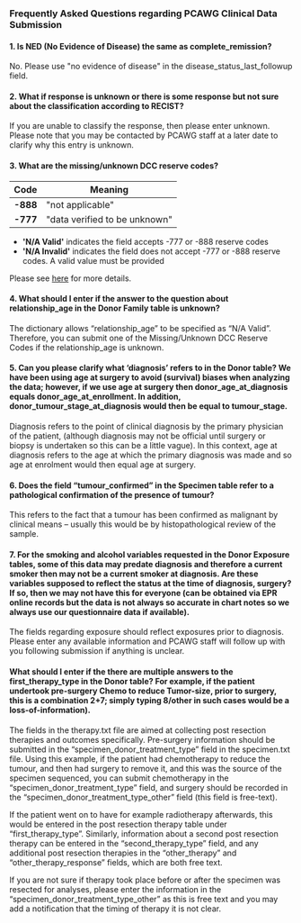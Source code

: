 ### Frequently Asked Questions regarding PCAWG Clinical Data Submission

#### 1. Is NED (No Evidence of Disease) the same as complete_remission?

No. Please use "no evidence of disease" in the disease_status_last_followup field.



#### 2. What if response is unknown or there is some response but not sure about the classification according to RECIST?

If you are unable to classify the response, then please enter unknown. Please note that you may be contacted by PCAWG staff at a later date to clarify why this entry is unknown.



#### 3. What are the missing/unknown DCC reserve codes?

| Code | Meaning |
| ---- | ---- |
| **-888** | "not applicable" |
| **-777** | "data verified to be unknown" |

* **'N/A Valid'** indicates the field accepts -777 or -888 reserve codes
* **'N/A Invalid'** indicates the field does not accept -777 or -888 reserve codes. A valid value must be provided

Please see [here][1] for more details.



#### 4. What should I enter if the answer to the question about relationship_age in the Donor Family table is unknown?

The dictionary allows “relationship_age” to be specified as “N/A Valid”. Therefore, you can submit one of the Missing/Unknown DCC Reserve Codes if the relationship_age is unknown.



#### 5. Can you please clarify what ‘diagnosis’ refers to in the Donor table? We have been using age at surgery to avoid (survival) biases when analyzing the data; however, if we use age at surgery then donor_age_at_diagnosis equals donor_age_at_enrollment. In addition, donor_tumour_stage_at_diagnosis would then be equal to tumour_stage.

Diagnosis refers to the point of clinical diagnosis by the primary physician of the patient, (although diagnosis may not be official until surgery or biopsy is undertaken so this can be a little vague). In this context, age at diagnosis refers to the age at which the primary diagnosis was made and so age at enrolment would then equal age at surgery.



#### 6. Does the field “tumour_confirmed” in the Specimen table refer to a pathological confirmation of the presence of tumour?

This refers to the fact that a tumour has been confirmed as malignant by clinical means – usually this would be by histopathological review of the sample.



#### 7. For the smoking and alcohol variables requested in the Donor Exposure tables, some of this data may predate diagnosis and therefore a current smoker then may not be a current smoker at diagnosis. Are these variables supposed to reflect the status at the time of diagnosis, surgery? If so, then we may not have this for everyone (can be obtained via EPR online records but the data is not always so accurate in chart notes so we always use our questionnaire data if available).

The fields regarding exposure should reflect exposures prior to diagnosis. Please enter any available information and PCAWG staff will follow up with you following submission if anything is unclear.  


#### What should I enter if the there are multiple answers to the first_therapy_type in the Donor table? For example, if the patient undertook pre-surgery Chemo to reduce Tumor-size, prior to surgery, this is a combination 2+7; simply typing 8/other in such cases would be a loss-of-information).

The fields in the therapy.txt file are aimed at collecting post resection therapies and outcomes specifically. Pre-surgery information should be submitted in the “specimen_donor_treatment_type” field in the specimen.txt file. Using this example, if the patient had chemotherapy to reduce the tumour, and then had surgery to remove it, and this was the source of the specimen sequenced, you can submit chemotherapy in the “specimen_donor_treatment_type” field, and surgery should be recorded in the “specimen_donor_treatment_type_other” field (this field is free-text).

If the patient went on to have for example radiotherapy afterwards, this would be entered in the post resection therapy table under “first_therapy_type”. Similarly, information about a second post resection therapy can be entered in the “second_therapy_type” field, and any additional post resection therapies in the “other_therapy” and “other_therapy_response” fields, which are both free text.

If you are not sure if therapy took place before or after the specimen was resected for analyses, please enter the information in the “specimen_donor_treatment_type_other” as this is free text and you may add a notification that the timing of therapy it is not clear.

[1]: guide/dcc-data-element-specifications.md#missing-or-unknown-values
